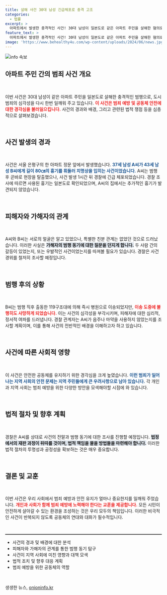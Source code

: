 ```yaml
---
title: 살해 사건 30대 남성 긴급체포로 충격 고조
categories:
  - 법률
excerpt: >
  아파트에서 발생한 충격적인 사건! 30대 남성이 일본도로 같은 아파트 주민을 살해한 혐의로 긴급 체포됐다. A씨와 B씨는 서로 아는 사이였지만, 그 사이에 무슨 일이 있었던 걸까? 사건의 전말을 자세히 밝혀봅니다.
feature_text: >
  아파트에서 발생한 충격적인 사건! 30대 남성이 일본도로 같은 아파트 주민을 살해한 혐의로 긴급 체포됐다. A씨와 B씨는 서로 아는 사이였지만, 그 사이에 무슨 일이 있었던 걸까? 사건의 전말을 자세히 밝혀봅니다.
image: 'https://www.behealthy4u.com/wp-content/uploads/2024/06/news.jpg'
---
```


<p><img src="https://www.behealthy4u.com/wp-content/uploads/2024/06/news.jpg" alt="info 속보" /></p>

<h2 data-ke-size="size26">아파트 주민 간의 범죄 사건 개요</h2>

<p data-ke-size="size16">&nbsp;</p>

<p>이번 사건은 30대 남성이 같은 아파트 주민을 일본도로 살해한 충격적인 범행으로, 도시 범죄의 심각성을 다시 한번 일깨워 주고 있습니다. <b><span style="color: #ee2323;">이 사건은 범죄 예방 및 공동체 안전에 대한 경각심을 불러일으킵니다.</span></b> 사건의 경과와 배경, 그리고 관련된 법적 쟁점 등을 심층적으로 살펴보겠습니다. </p>

<p data-ke-size="size16">&nbsp;</p>

<h2 data-ke-size="size26">사건 발생의 경과</h2>

<p data-ke-size="size16">&nbsp;</p>

<p>사건은 서울 은평구의 한 아파트 정문 앞에서 발생했습니다. <b><span style="color: #1a5490;">37세 남성 A씨가 43세 남성 B씨에게 길이 80㎝의 흉기를 휘둘러 치명상을 입히는 사건이었습니다.</span></b> A씨는 범행 후 곧바로 현장을 탈출했으나, 사건 발생 1시간 뒤 경찰에 긴급 체포되었습니다. 경찰 조사에 따르면 사용된 흉기는 일본도로 확인되었으며, A씨의 집에서는 추가적인 흉기가 발견되지 않았습니다. </p>

<p data-ke-size="size16">&nbsp;</p>

<h2 data-ke-size="size26">피해자와 가해자의 관계</h2>

<p data-ke-size="size16">&nbsp;</p>

<p>A씨와 B씨는 서로의 얼굴은 알고 있었으나, 특별한 친분 관계는 없었던 것으로 드러났습니다. 이러한 사실은 <b><span style="background-color: #21538527;">가해자의 범행 동기에 대한 질문을 던지게 합니다.</span></b> 두 사람 간의 갈등이 있었는지, 또는 우발적인 사건이었는지를 따져볼 필요가 있습니다. 경찰은 사건 경위를 철저히 조사할 예정입니다. </p>

<p data-ke-size="size16">&nbsp;</p>

<h2 data-ke-size="size26">범행 후의 상황</h2>

<p data-ke-size="size16">&nbsp;</p>

<p>B씨는 범행 직후 출동한 119구조대에 의해 즉시 병원으로 이송되었지만, <b><span style="color: #ee2323;">이송 도중에 불행히도 사망하게 되었습니다.</span></b> 이는 사건의 심각성을 부각시키며, 피해자에 대한 심리적, 정서적 여파를 드러냅니다. 경찰 관계자는 A씨가 음주나 마약을 사용하지 않았는지를 조사할 계획이며, 이를 통해 사건의 전반적인 배경을 이해하고자 하고 있습니다. </p>

<p data-ke-size="size16">&nbsp;</p>

<h2 data-ke-size="size26">사건에 따른 사회적 영향</h2>

<p data-ke-size="size16">&nbsp;</p>

<p>이 사건은 안전한 공동체를 유지하기 위한 경각심을 크게 높였습니다. <b><span style="color: #1a5490;">이런 범죄가 일어나는 지역 사회의 안전 문제는 지역 주민들에게 큰 우려사항으로 남아 있습니다.</span></b> 각 개인과 지역 사회는 범죄 예방을 위한 다양한 방안을 모색해야할 시점에 와 있습니다. </p>

<p data-ke-size="size16">&nbsp;</p>

<h2 data-ke-size="size26">법적 절차 및 향후 계획</h2>

<p data-ke-size="size16">&nbsp;</p>

<p>경찰은 A씨를 상대로 사건의 전말과 범행 동기에 대한 조사를 진행할 예정입니다. <b><span style="background-color: #21538527;">법정에서의 재판 과정이 뒤따를 것이며, 법적 책임을 물을 방법들을 마련해야 합니다.</span></b> 이러한 법적 절차의 투명성과 공정성을 확보하는 것은 매우 중요합니다. </p>

<p data-ke-size="size16">&nbsp;</p>

<h2 data-ke-size="size26">결론 및 교훈</h2>

<p data-ke-size="size16">&nbsp;</p>

<p>이번 사건은 우리 사회에서 범죄 예방과 안전 유지가 얼마나 중요한지를 일깨워 주었습니다. <b><span style="color: #ee2323;">개인과 사회가 함께 범죄 예방에 노력해야 한다는 교훈을 제공합니다.</span></b> 모든 시민이 안전하게 살아갈 수 있는 환경을 조성하는 것은 우리 모두의 책임입니다. 이러한 비극적인 사건이 반복되지 않도록 공동체의 연대와 대화가 필수적입니다. </p>

<p data-ke-size="size16">&nbsp;</p>

<hr style="height:2px;border:none;color:#333;background-color:#333;" />

<ul>
<li>사건의 경과 및 배경에 대한 분석</li>
<li>피해자와 가해자의 관계를 통한 범행 동기 탐구</li>
<li>사건이 지역 사회에 미친 영향과 대책 모색</li>
<li>법적 조치 및 향후 대응 계획</li>
<li>범죄 예방을 위한 공동체의 역할</li>
</ul>

<p data-ke-size="size16">&nbsp;</p>
생생한 뉴스, <a href="https://onioninfo.kr" rel="dofollow">onioninfo.kr</a>


